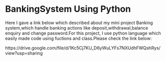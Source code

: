 # BankingSystem Using Python
<p>Here I gave a link below which described about my mini project Banking system,which handle banking actions like deposit,withdrawal,balance enquiry and change password.For this project, I use python language which easily made code using fuctions and class.Please check the link below:</p>

<p>https://drive.google.com/file/d/1Kc5Cj7KU_D6yWuLYFs7NXUdhFWQshRys/view?usp=sharing</p>

